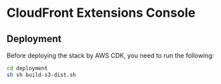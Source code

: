 # CloudFront Extensions Console

## Deployment
Before deploying the stack by AWS CDK, you need to run the following:

```bash
cd deployment
sh sh build-s3-dist.sh
```


